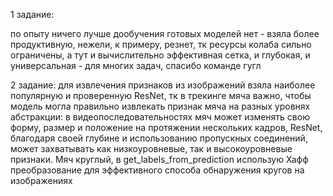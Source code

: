 1 задание:

по опыту ничего лучше дообучения готовых моделей нет - взяла более продуктивную, нежели, к примеру, резнет, тк ресурсы колаба сильно ограничены, а тут и вычислительно эффективная сетка, и глубокая, и универсальная - для многих задач, спасибо команде гугл



2 задание:
для извлечения признаков из изображений взяла наиболее популярную и проверенную ResNet, тк в трекинге мяча важно, чтобы модель могла правильно извлекать признак мяча на разных уровнях абстракции: в видеопоследовательностях мяч может изменять свою форму, размер и положение на протяжении нескольких кадров, ResNet, благодаря своей глубине и использованию пропускных соединений, может захватывать как низкоуровневые, так и высокоуровневые признаки.
Мяч круглый, в get_labels_from_prediction использую Хафф преобразование для эффективного способа обнаружения кругов на изображениях
